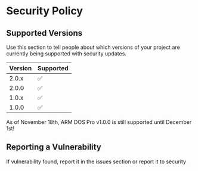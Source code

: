 # Security Policy

## Supported Versions

Use this section to tell people about which versions of your project are
currently being supported with security updates.

| Version | Supported          |
| ------- | ------------------ |
| 2.0.x   | :white_check_mark: |
| 2.0.0   | :white_check_mark: |
| 1.0.x   | :white_check_mark: |
| 1.0.0   | :white_check_mark: |

As of November 18th, ARM DOS Pro v1.0.0 is still supported until December 1st!
## Reporting a Vulnerability

If vulnerability found, report it in the issues section or report it to security
